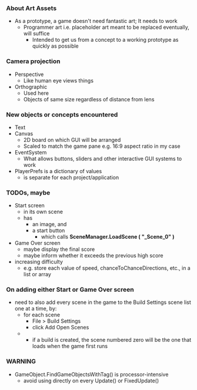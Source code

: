 ### About Art Assets
- As a prototype, a game doesn't need fantastic art; It needs to work
  - Programmer art i.e. placeholder art meant to be replaced eventually, will suffice
    - Intended to get us from a concept to a working prototype as quickly as possible

### Camera projection
- Perspective
  - Like human eye views things
- Orthographic
  - Used here
  - Objects of same size regardless of distance from lens

### New objects or concepts encountered
- Text
- Canvas
  - 2D board on which GUI will be arranged
  - Scaled to match the game pane e.g. 16:9 aspect ratio in my case
- EventSystem
  - What allows buttons, sliders and other interactive GUI systems to work
- PlayerPrefs is a dictionary of values
  - is separate for each project/application

### TODOs, maybe
- Start screen
  - in its own scene
  - has
    - an image, and
    - a start button
      - which calls **SceneManager.LoadScene ( "_Scene_0" )**
- Game Over screen
  - maybe display the final score
  - maybe inform whether it exceeds the previous high score
- increasing difficulty
  - e.g. store each value of speed, chanceToChanceDirections, etc., in a list or array

### On adding either Start or Game Over screen
- need to also add every scene in the game to the Build Settings scene list one at a time, by:
  - for each scene
    - File &gt; Build Settings
    - click Add Open Scenes
  - * if a build is created, the scene numbered zero will be the one that loads when the game first runs

### WARNING
- GameObject.FindGameObjectsWithTag() is processor-intensive
  - avoid using directly on every Update() or FixedUpdate()